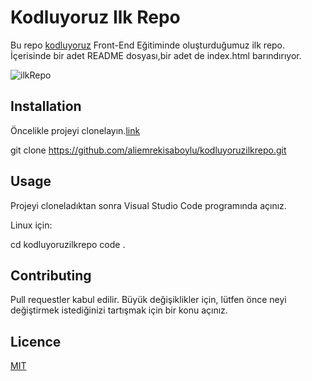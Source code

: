# Kodluyoruz Ilk Repo
Bu repo [kodluyoruz](http://kodluyoruz.org) Front-End Eğitiminde oluşturduğumuz ilk repo. İçerisinde bir adet README dosyası,bir adet de index.html barındırıyor.

![ilkRepo](https://user-images.githubusercontent.com/103997260/207864252-4ff6ac87-f1f6-48ea-a03e-964f85e00832.PNG)

## Installation
Öncelikle projeyi clonelayın.[link](https://github.com/aliemrekisaboylu/kodluyoruzilkrepo.git)

git clone https://github.com/aliemrekisaboylu/kodluyoruzilkrepo.git

## Usage
Projeyi cloneladıktan sonra Visual Studio Code programında açınız.

Linux için:

cd kodluyoruzilkrepo
code .

## Contributing
Pull requestler kabul edilir. Büyük değişiklikler için, lütfen önce neyi değiştirmek istediğinizi tartışmak için bir konu açınız.


## Licence
[MIT](https://choosealicense.com/licenses/mit/)
